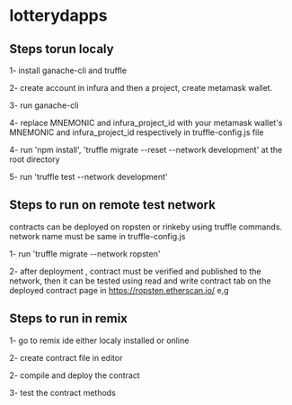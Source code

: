 # lotterydapps
## Steps torun localy 

1- install ganache-cli and truffle 

2- create account in infura and then a project, create metamask wallet.

3- run ganache-cli

4- replace MNEMONIC and infura_project_id with your metamask wallet's MNEMONIC and infura_project_id respectively in truffle-config.js file

4- run 'npm install', 'truffle migrate --reset --network development' at the root directory

5- run 'truffle test --network development'


## Steps to run on remote test network
contracts can be deployed on ropsten or rinkeby using truffle commands. network name must be same in truffle-config.js

1- run 'truffle migrate --network ropsten'

2- after deployment , contract must be verified and published to the network, then it can be tested using read and write contract tab on the deployed contract page in https://ropsten.etherscan.io/ e,g

## Steps to run in remix

1- go to remix ide either localy installed or online

2- create contract file in editor

2- compile and deploy the contract

3- test the contract methods